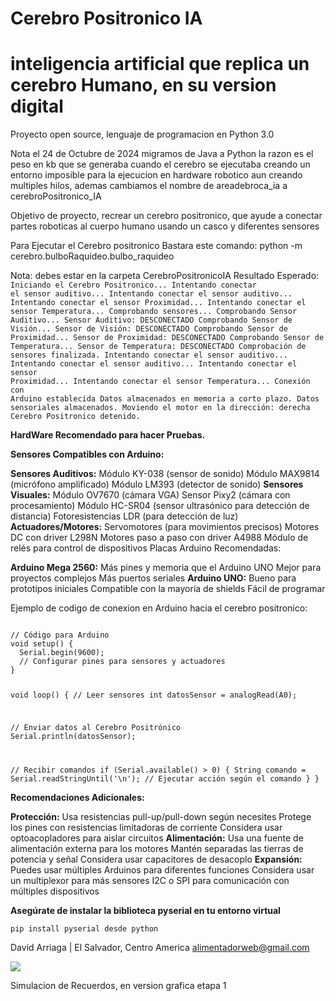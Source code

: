 # Cerebro Positronico IA 
# inteligencia artificial que replica un cerebro Humano, en su version digital
Proyecto open source, lenguaje de programacion en Python 3.0

Nota el  24 de Octubre de 2024 migramos de Java a Python la razon es el peso en kb que se generaba cuando el cerebro se ejecutaba creando un entorno imposible para la ejecucion en hardware robotico aun creando multiples hilos, ademas cambiamos el nombre de areadebroca_ia a cerebroPositronico_IA

Objetivo de proyecto, recrear un cerebro positronico, que ayude a conectar partes roboticas al cuerpo humano usando un casco y diferentes sensores

Para Ejecutar el Cerebro positronico Bastara este comando:  python -m cerebro.bulboRaquideo.bulbo_raquideo
 
 Nota: debes estar en la carpeta CerebroPositronicoIA
 Resultado Esperado:
<code>
Iniciando el Cerebro Positronico...
Intentando conectar el sensor auditivo...
Intentando conectar el sensor auditivo...
Intentando conectar el sensor Proximidad...
Intentando conectar el sensor Temperatura...
Comprobando sensores...
Comprobando Sensor Auditivo...
Sensor Auditivo: DESCONECTADO
Comprobando Sensor de Visión...
Sensor de Visión: DESCONECTADO
Comprobando Sensor de Proximidad...
Sensor de Proximidad: DESCONECTADO
Comprobando Sensor de Temperatura...
Sensor de Temperatura: DESCONECTADO
Comprobación de sensores finalizada.
Intentando conectar el sensor auditivo...
Intentando conectar el sensor auditivo...
Intentando conectar el sensor Proximidad...
Intentando conectar el sensor Temperatura...
Conexión con Arduino establecida
Datos almacenados en memoria a corto plazo.
Datos sensoriales almacenados.
Moviendo el motor en la dirección: derecha
Cerebro Positronico detenido.
</code>

**HardWare Recomendado para hacer Pruebas.**

**Sensores Compatibles con Arduino:**

**Sensores Auditivos:**
Módulo KY-038 (sensor de sonido)
Módulo MAX9814 (micrófono amplificado)
Módulo LM393 (detector de sonido)
**Sensores Visuales:**
Módulo OV7670 (cámara VGA)
Sensor Pixy2 (cámara con procesamiento)
Módulo HC-SR04 (sensor ultrasónico para detección de distancia)
Fotoresistencias LDR (para detección de luz)
**Actuadores/Motores:**
Servomotores (para movimientos precisos)
Motores DC con driver L298N
Motores paso a paso con driver A4988
Módulo de relés para control de dispositivos
Placas Arduino Recomendadas:

**Arduino Mega 2560:**
Más pines y memoria que el Arduino UNO
Mejor para proyectos complejos
Más puertos seriales
**Arduino UNO:**
Bueno para prototipos iniciales
Compatible con la mayoría de shields
Fácil de programar

Ejemplo de codigo de conexion en Arduino hacia el cerebro positronico:

<code>
// Código para Arduino
void setup() {
  Serial.begin(9600);
  // Configurar pines para sensores y actuadores
}

void loop() {
  // Leer sensores
  int datosSensor = analogRead(A0);
  
  // Enviar datos al Cerebro Positrónico
  Serial.println(datosSensor);
  
  // Recibir comandos
  if (Serial.available() > 0) {
    String comando = Serial.readStringUntil('\n');
    // Ejecutar acción según el comando
  }
}
</code>

**Recomendaciones Adicionales:**

**Protección:**
Usa resistencias pull-up/pull-down según necesites
Protege los pines con resistencias limitadoras de corriente
Considera usar optoacopladores para aislar circuitos
**Alimentación:**
Usa una fuente de alimentación externa para los motores
Mantén separadas las tierras de potencia y señal
Considera usar capacitores de desacoplo
**Expansión:**
Puedes usar múltiples Arduinos para diferentes funciones
Considera usar un multiplexor para más sensores
I2C o SPI para comunicación con múltiples dispositivos

**Asegúrate de instalar la biblioteca pyserial en tu entorno virtual**

<code>pip install pyserial desde python </code>

David Arriaga | El Salvador, Centro America alimentadorweb@gmail.com


<img src="https://github.com/alimentadorweb/CerebroPositronicoIA/blob/main/cerebroIA.png" />

<p>Simulacion de Recuerdos, en version grafica etapa 1<p>
